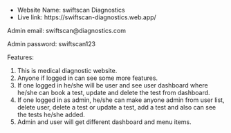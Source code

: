 <ul>
  <li>
    Website Name: swiftscan Diagnostics
  </li>
  <li>
    Live link: https://swiftscan-diagnostics.web.app/
  </li>
</ul>

<p>Admin email: swiftscan@diagnostics.com</p>
<p>Admin password: swiftscan123</p>


Features:
<ol>
  <li>This is medical diagnostic website.</li>
  <li>Anyone if logged in can see some more features.</li>
  <li>If one logged in he/she will be user and see user dashboard where he/she can book a test, update and delete the test from dashboard.</li>
  <li>If one logged in as admin, he/she can make anyone admin from user list, delete user, delete a test or update a test, add a test and also can see the tests he/she added.</li>
  <li>Admin and user will get different dashboard and menu items.</li>
</ol>
